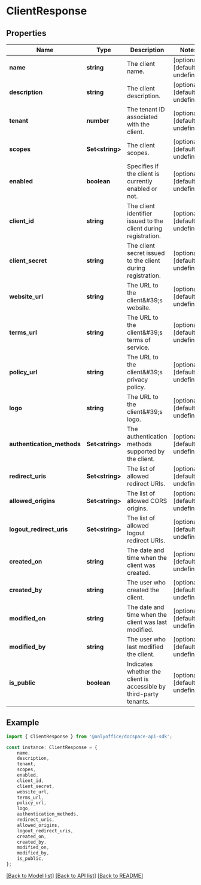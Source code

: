 # ClientResponse


## Properties

Name | Type | Description | Notes
------------ | ------------- | ------------- | -------------
**name** | **string** | The client name. | [optional] [default to undefined]
**description** | **string** | The client description. | [optional] [default to undefined]
**tenant** | **number** | The tenant ID associated with the client. | [optional] [default to undefined]
**scopes** | **Set&lt;string&gt;** | The client scopes. | [optional] [default to undefined]
**enabled** | **boolean** | Specifies if the client is currently enabled or not. | [optional] [default to undefined]
**client_id** | **string** | The client identifier issued to the client during registration. | [optional] [default to undefined]
**client_secret** | **string** | The client secret issued to the client during registration. | [optional] [default to undefined]
**website_url** | **string** | The URL to the client\&#39;s website. | [optional] [default to undefined]
**terms_url** | **string** | The URL to the client\&#39;s terms of service. | [optional] [default to undefined]
**policy_url** | **string** | The URL to the client\&#39;s privacy policy. | [optional] [default to undefined]
**logo** | **string** | The URL to the client\&#39;s logo. | [optional] [default to undefined]
**authentication_methods** | **Set&lt;string&gt;** | The authentication methods supported by the client. | [optional] [default to undefined]
**redirect_uris** | **Set&lt;string&gt;** | The list of allowed redirect URIs. | [optional] [default to undefined]
**allowed_origins** | **Set&lt;string&gt;** | The list of allowed CORS origins. | [optional] [default to undefined]
**logout_redirect_uris** | **Set&lt;string&gt;** | The list of allowed logout redirect URIs. | [optional] [default to undefined]
**created_on** | **string** | The date and time when the client was created. | [optional] [default to undefined]
**created_by** | **string** | The user who created the client. | [optional] [default to undefined]
**modified_on** | **string** | The date and time when the client was last modified. | [optional] [default to undefined]
**modified_by** | **string** | The user who last modified the client. | [optional] [default to undefined]
**is_public** | **boolean** | Indicates whether the client is accessible by third-party tenants. | [optional] [default to undefined]

## Example

```typescript
import { ClientResponse } from '@onlyoffice/docspace-api-sdk';

const instance: ClientResponse = {
    name,
    description,
    tenant,
    scopes,
    enabled,
    client_id,
    client_secret,
    website_url,
    terms_url,
    policy_url,
    logo,
    authentication_methods,
    redirect_uris,
    allowed_origins,
    logout_redirect_uris,
    created_on,
    created_by,
    modified_on,
    modified_by,
    is_public,
};
```

[[Back to Model list]](../README.md#documentation-for-models) [[Back to API list]](../README.md#documentation-for-api-endpoints) [[Back to README]](../README.md)

